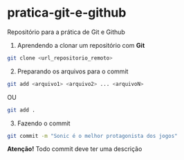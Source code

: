 # pratica-git-e-github
Repositório para a prática de Git e Github 

1.  Aprendendo a clonar um repositório com **Git**

```bash
git clone <url_repositorio_remoto>
```

2. Preparando os arquivos para o commit 

```bash
git add <arquivo1> <arquivo2> ... <arquivoN>
```
OU
```bash
git add .
```

3. Fazendo o commit 

```bash 
git commit -m "Sonic é o melhor protagonista dos jogos"
```
**Atenção!** Todo commit deve ter uma descrição
